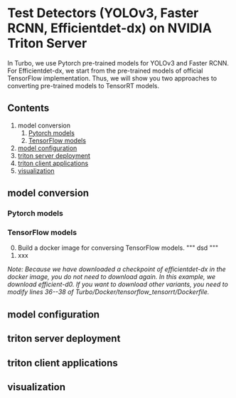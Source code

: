 # Test Detectors (YOLOv3, Faster RCNN, Efficientdet-dx) on NVIDIA Triton Server
In Turbo, we use Pytorch pre-trained models for YOLOv3 and Faster RCNN. For Efficientdet-dx, we start from the pre-trained models of official TensorFlow implementation. Thus, we will show you two approaches to converting pre-trained models to TensorRT models.
## Contents
1. model conversion
   1. [Pytorch models](#pytorch-models)
   2. [TensorFlow models](#tensorflow-models)
2. [model configuration](#model-configuration)
3. [triton server deployment](#triton-server-deployment)
4. [triton client applications](#triton-client-applications)
5. [visualization](#visualization)
## model conversion
### Pytorch models
### TensorFlow models
0. Build a docker image for conversing TensorFlow models.
   """
   dsd
   """
1. xxx
   
<em>Note: Because we have downloaded a checkpoint of efficientdet-dx in the docker image, you do not need to download again. In this example, we download efficient-d0. If you want to download other variants, you need to modify lines 36--38 of Turbo/Docker/tensorflow_tensorrt/Dockerfile.</em> 
## model configuration
## triton server deployment
## triton client applications
## visualization